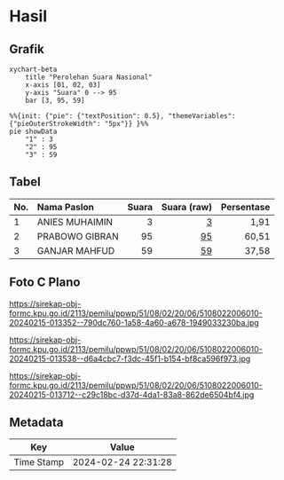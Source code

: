 # Hasil

## Grafik

```mermaid
xychart-beta
    title "Perolehan Suara Nasional"
    x-axis [01, 02, 03]
    y-axis "Suara" 0 --> 95
    bar [3, 95, 59]
```

```mermaid
%%{init: {"pie": {"textPosition": 0.5}, "themeVariables": {"pieOuterStrokeWidth": "5px"}} }%%
pie showData
    "1" : 3
    "2" : 95
    "3" : 59
```

## Tabel

| No. | Nama Paslon    | Suara | Suara (raw) | Persentase |
|:--- |:-------------- | -----:| -----------:| ----------:|
| 1   | ANIES MUHAIMIN | 3     | [3][p-1]    | 1,91       |
| 2   | PRABOWO GIBRAN | 95    | [95][p-2]   | 60,51      |
| 3   | GANJAR MAHFUD  | 59    | [59][p-3]   | 37,58      |


[p-1]: https://github.com/gigit-pemilu/pemilu-2024/blob/main/pilpres/hitung-suara/sub/51-bali/sub/08-buleleng/sub/02-seririt/sub/2006-gunungsari/sub/010-tps/sub/paslon-1.txt
[p-2]: https://github.com/gigit-pemilu/pemilu-2024/blob/main/pilpres/hitung-suara/sub/51-bali/sub/08-buleleng/sub/02-seririt/sub/2006-gunungsari/sub/010-tps/sub/paslon-2.txt
[p-3]: https://github.com/gigit-pemilu/pemilu-2024/blob/main/pilpres/hitung-suara/sub/51-bali/sub/08-buleleng/sub/02-seririt/sub/2006-gunungsari/sub/010-tps/sub/paslon-3.txt

## Foto C Plano

https://sirekap-obj-formc.kpu.go.id/2113/pemilu/ppwp/51/08/02/20/06/5108022006010-20240215-013352--790dc760-1a58-4a60-a678-1949033230ba.jpg

https://sirekap-obj-formc.kpu.go.id/2113/pemilu/ppwp/51/08/02/20/06/5108022006010-20240215-013538--d6a4cbc7-f3dc-45f1-b154-bf8ca596f973.jpg

https://sirekap-obj-formc.kpu.go.id/2113/pemilu/ppwp/51/08/02/20/06/5108022006010-20240215-013712--c29c18bc-d37d-4da1-83a8-862de6504bf4.jpg


## Metadata

| Key        | Value               |
| ---------- | ------------------- |
| Time Stamp | 2024-02-24 22:31:28 |



